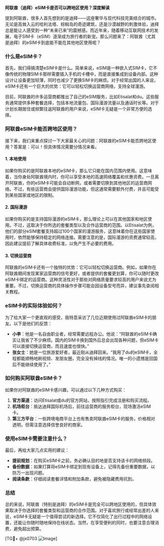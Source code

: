 **阿联酋（迪拜）eSIM卡是否可以跨地区使用？深度解读**

提到阿联酋，很多人首先想到的是迪拜——这座奢华与现代科技完美结合的城市。无论是高耸入云的哈利法塔、棕榈岛的奇迹建筑，还是沙漠越野的刺激体验，迪拜总是能让人感受到一种“未来已来”的震撼感。而近年来，随着移动互联网技术的发展，电子SIM卡（eSIM）逐渐成为旅行者的新宠。那么问题来了：阿联酋（尤其是迪拜）的eSIM卡到底能不能在其他地区使用呢？

### 什么是eSIM卡？

首先，我们得搞清楚eSIM卡是什么。简单来说，eSIM是一种嵌入式SIM卡，它不像传统的物理SIM卡那样需要插入手机的卡槽中，而是直接集成到设备内部。这种设计让设备更加轻薄，同时也减少了更换SIM卡的麻烦。对于经常出国的人来说，eSIM卡还有一个巨大的优势：它可以轻松切换运营商网络，支持全球漫游。

目前，阿联酋的许多运营商都推出了自己的eSIM服务，比如Etisalat和du。这些服务通常提供多种套餐选择，包括本地流量包、国际漫游流量以及通话时长等。对于计划长期居住或频繁往返阿联酋的用户来说，eSIM卡无疑是一个非常方便的选择。

### 阿联酋eSIM卡能否跨地区使用？

接下来，我们来重点探讨一下大家最关心的问题：阿联酋的eSIM卡能否跨地区使用？答案是：可以！但具体情况需要分情况来看。

#### 1. **本地使用**
如果你购买的是阿联酋本地的eSIM卡，那么它只能在国内范围内使用。这意味着，当你身处阿联酋境内时，你可以享受本地的高速网络覆盖和优惠资费。一旦离开阿联酋，你的eSIM卡可能会自动断网，或者需要切换到其他地区的运营商网络。不过，有些运营商会提供国际漫游功能，但这通常需要额外付费，并且可能受到某些国家或地区的限制。

#### 2. **国际漫游**
如果你购买的是支持国际漫游的eSIM卡，那么理论上可以在其他国家和地区使用。不过，这取决于你所选的套餐类型以及合作运营商的范围。以Etisalat为例，他们的部分eSIM套餐支持超过100个国家的漫游服务，这意味着你在这些国家使用时，依然能够保持稳定的网络连接。需要注意的是，国际漫游的资费通常较高，因此建议提前了解具体收费标准，以免产生不必要的费用。

#### 3. **切换运营商**
阿联酋的eSIM卡还有一个独特的优势：它可以轻松切换运营商。例如，如果你在阿联酋期间发现某家运营商的信号更好，或者提供的套餐更划算，你可以随时更改eSIM卡绑定的运营商。这种灵活性对于那些对网络质量要求较高的用户来说尤为重要。不过，切换运营商的具体操作步骤可能会因设备型号而异，建议事先查阅相关教程。

### eSIM卡的实际体验如何？

为了给大家一个更直观的感受，我特意采访了几位近期使用过阿联酋eSIM卡的朋友。以下是他们的反馈：

- **小李**：他是一名自由职业者，经常需要远程办公。他说：“阿联酋的eSIM卡确实让我省了不少麻烦。国内的SIM卡换到国外后总会出现各种问题，但eSIM卡可以直接切换运营商，而且速度也很快。”
- **张女士**：她是一位旅游爱好者，最近刚从迪拜回来。“我用了du的eSIM卡，全程都能顺畅地刷视频、发朋友圈，完全没有掉线的情况。唯一的小遗憾是回国后不能继续使用了。”

### 如何购买阿联酋eSIM卡？

如果你对阿联酋的eSIM卡感兴趣，可以通过以下几种方式购买：

1. **官方渠道**：访问Etisalat或du的官方网站，按照指引完成注册和购买流程。
2. **机场柜台**：抵达迪拜国际机场后，前往运营商的服务柜台，现场激活eSIM卡。
3. **第三方平台**：一些跨境电商平台上也有售卖阿联酋eSIM卡的服务，价格相对透明，但需注意选择信誉良好的商家。

### 使用eSIM卡需要注意什么？

最后，再给大家几点实用的建议：

- **提前规划**：在购买eSIM卡之前，务必确认目的地是否支持该卡的网络频段。
- **备份数据**：如果打算将eSIM卡绑定到现有设备上，记得先备份重要数据，以防万一出现问题。
- **阅读条款**：仔细阅读套餐详情和附加条款，避免被隐藏费用坑到。

### 总结

总的来说，阿联酋（特别是迪拜）的eSIM卡是完全可以跨地区使用的，但具体效果取决于你选择的套餐类型和运营商的合作范围。对于喜欢旅行或经常出差的人来说，eSIM卡无疑是一个值得尝试的新选择。它不仅简化了出行过程中的网络设置，还能让你随时随地保持在线状态。当然，在享受便利的同时，也要注意合理消费，避免超出预算。

[TG💪+ @jx0703 ![Image](https://github.com/user-attachments/assets/dbca1d08-cadb-493c-b0ec-ad6f7a83f270)]